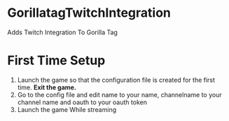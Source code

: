 # GorillatagTwitchIntegration
Adds Twitch Integration To Gorilla Tag

# First Time Setup
1. Launch the game so that the configuration file is created for the first time. **Exit the game.**
2. Go to the config file and edit name to your name, channelname to your channel name and oauth to your oauth token
3. Launch the game While streaming
